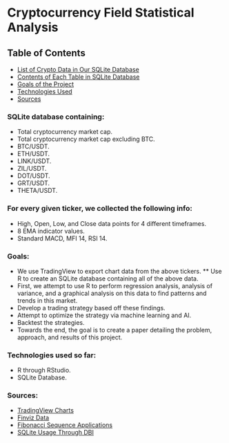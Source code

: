 # Cryptocurrency Field Statistical Analysis

## Table of Contents
* [List of Crypto Data in Our SQLite Database]()
* [Contents of Each Table in SQLite Database]()
* [Goals of the Project]()
* [Technologies Used]()
* [Sources]()

### SQLite database containing: 
* Total cryptocurrency market cap.
* Total cryptocurrency market cap excluding BTC.
* BTC/USDT.
* ETH/USDT.
* LINK/USDT.
* ZIL/USDT.
* DOT/USDT.
* GRT/USDT.
* THETA/USDT.

### For every given ticker, we collected the following info:
* High, Open, Low, and Close data points for 4 different timeframes.
* 8 EMA indicator values.
* Standard MACD, MFI 14, RSI 14.

### Goals:
* We use TradingView to export chart data from the above tickers.
** Use R to create an SQLite database containing all of the above data.
* First, we attempt to use R to perform regression analysis, analysis of variance, and a graphical analysis on this data to find patterns and trends in this market. 
* Develop a trading strategy based off these findings.
* Attempt to optimize the strategy via machine learning and AI.
* Backtest the strategies.
* Towards the end, the goal is to create a paper detailing the problem, approach, and results of this project.

### Technologies used so far:
* R through RStudio.
* SQLite Database.

### Sources:
* [TradingView Charts](https://tradingview.com)
* [Finviz Data](https://finviz.com)
* [Fibonacci Sequence Applications](https://www.investopedia.com/articles/trading/05/advfibonacci.asp)
* [SQLite Usage Through DBI](https://db.rstudio.com/dbi)
